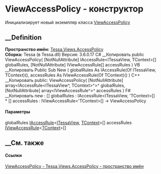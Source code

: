 # ViewAccessPolicy<TContext> \- конструктор
Инициализирует новый экземпляр класса
[ViewAccessPolicy<TContext>](T_Tessa_Views_AccessPolicy_ViewAccessPolicy_1.htm)
##  __Definition
 **Пространство имён:**
[Tessa.Views.AccessPolicy](N_Tessa_Views_AccessPolicy.htm)  
 **Сборка:** Tessa (в Tessa.dll) Версия: 3.6.0.17
C# __Копировать
     public ViewAccessPolicy(
    	[NotNullAttribute] IAccessRule<ITessaView, TContext>[] globalRules,
    	[NotNullAttribute] IViewAccessRule<TContext>[] accessRules
    )
VB __Копировать
     Public Sub New ( 
    	<NotNullAttribute> globalRules As IAccessRule(Of ITessaView, TContext)(),
    	<NotNullAttribute> accessRules As IViewAccessRule(Of TContext)()
    )
C++ __Копировать
     public:
    ViewAccessPolicy(
    	[NotNullAttribute] array<IAccessRule<ITessaView^, TContext>^>^ globalRules, 
    	[NotNullAttribute] array<IViewAccessRule<TContext>^>^ accessRules
    )
F# __Копировать
     new : 
            [<NotNullAttribute>] globalRules : IAccessRule<ITessaView, 'TContext>[] * 
            [<NotNullAttribute>] accessRules : IViewAccessRule<'TContext>[] -> ViewAccessPolicy
#### Параметры
globalRules
[IAccessRule](T_Tessa_Views_AccessPolicy_IAccessRule_2.htm)<[ITessaView](T_Tessa_Views_ITessaView.htm),
[TContext](T_Tessa_Views_AccessPolicy_ViewAccessPolicy_1.htm)>[]
accessRules
[IViewAccessRule](T_Tessa_Views_AccessPolicy_IViewAccessRule_1.htm)<[TContext](T_Tessa_Views_AccessPolicy_ViewAccessPolicy_1.htm)>[]
## __См. также
#### Ссылки
[ViewAccessPolicy<TContext> \-
](T_Tessa_Views_AccessPolicy_ViewAccessPolicy_1.htm)
[Tessa.Views.AccessPolicy - пространство имён](N_Tessa_Views_AccessPolicy.htm)
